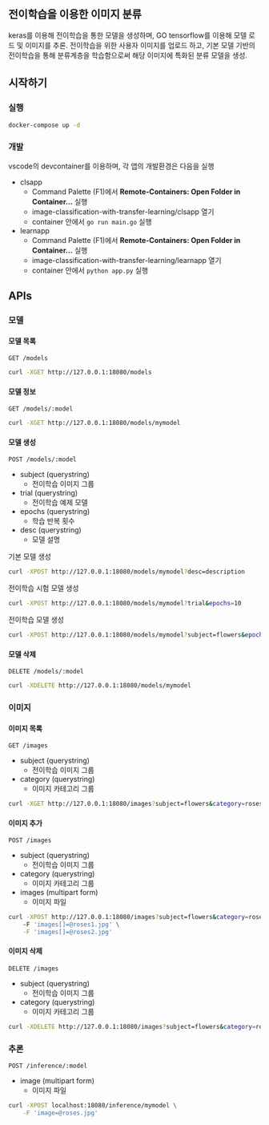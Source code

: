 ## 전이학습을 이용한 이미지 분류

keras를 이용해 전이학습을 통한 모델을 생성하며, GO tensorflow를 이용해 모델 로드 및 이미지를 추론.
전이학습을 위한 사용자 이미지를 업로드 하고, 기본 모델 기반의 전이학습을 통해 분류계층을 학습함으로써 해당 이미지에 특화된 분류 모델을 생성.

## 시작하기

### 실행

```sh
docker-compose up -d
```

### 개발

vscode의 devcontainer를 이용하며, 각 앱의 개발환경은 다음을 실행

- clsapp
  - Command Palette (F1)에서 **Remote-Containers: Open Folder in Container...** 실행
  - image-classification-with-transfer-learning/clsapp 열기
  - container 안에서 `go run main.go` 실행
- learnapp
  - Command Palette (F1)에서 **Remote-Containers: Open Folder in Container...** 실행
  - image-classification-with-transfer-learning/learnapp 열기
  - container 안에서 `python app.py` 실행

## APIs

### 모델

#### 모델 목록

`GET /models`

```sh
curl -XGET http://127.0.0.1:18080/models
```

#### 모델 정보

`GET /models/:model`

```sh
curl -XGET http://127.0.0.1:18080/models/mymodel
```

#### 모델 생성

`POST /models/:model`

- subject (querystring)
  - 전이학습 이미지 그룹
- trial (querystring)
  - 전이학습 예제 모델
- epochs (querystring)
  - 학습 반복 횟수
- desc (querystring)
  - 모델 설명

기본 모델 생성

```sh
curl -XPOST http://127.0.0.1:18080/models/mymodel?desc=description
```

전이학습 시험 모델 생성

```sh
curl -XPOST http://127.0.0.1:18080/models/mymodel?trial&epochs=10
```

전이학습 모델 생성

```sh
curl -XPOST http://127.0.0.1:18080/models/mymodel?subject=flowers&epochs=10
```

#### 모델 삭제

`DELETE /models/:model`

```sh
curl -XDELETE http://127.0.0.1:18080/models/mymodel
```

### 이미지

#### 이미지 목록

`GET /images`

- subject (querystring)
  - 전이학습 이미지 그룹
- category (querystring)
  - 이미지 카테고리 그룹

```sh
curl -XGET http://127.0.0.1:18080/images?subject=flowers&category=roses
```

#### 이미지 추가

`POST /images`

- subject (querystring)
  - 전이학습 이미지 그룹
- category (querystring)
  - 이미지 카테고리 그룹
- images (multipart form)
  - 이미지 파일

```sh
curl -XPOST http://127.0.0.1:18080/images?subject=flowers&category=roses \
    -F 'images[]=@roses1.jpg' \
    -F 'images[]=@roses2.jpg'
```

#### 이미지 삭제

`DELETE /images`

- subject (querystring)
  - 전이학습 이미지 그룹
- category (querystring)
  - 이미지 카테고리 그룹

```sh
curl -XDELETE http://127.0.0.1:18080/images?subject=flowers&category=roses
```

### 추론

`POST /inference/:model`

- image (multipart form)
  - 이미지 파일

```sh
curl -XPOST localhost:18080/inference/mymodel \
    -F 'image=@roses.jpg'
```

